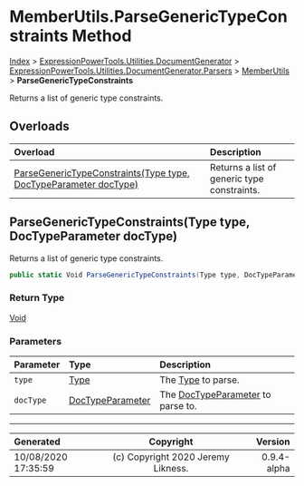 ﻿# MemberUtils.ParseGenericTypeConstraints Method

[Index](../index.md) > [ExpressionPowerTools.Utilities.DocumentGenerator](ExpressionPowerTools.Utilities.DocumentGenerator.a.md) > [ExpressionPowerTools.Utilities.DocumentGenerator.Parsers](ExpressionPowerTools.Utilities.DocumentGenerator.Parsers.n.md) > [MemberUtils](ExpressionPowerTools.Utilities.DocumentGenerator.Parsers.MemberUtils.cs.md) > **ParseGenericTypeConstraints**

Returns a list of generic type constraints.

## Overloads

| Overload | Description |
| :-- | :-- |
| [ParseGenericTypeConstraints(Type type, DocTypeParameter docType)](#parsegenerictypeconstraintstype-type-doctypeparameter-doctype) | Returns a list of generic type constraints. |
## ParseGenericTypeConstraints(Type type, DocTypeParameter docType)

Returns a list of generic type constraints.

```csharp
public static Void ParseGenericTypeConstraints(Type type, DocTypeParameter docType)
```

### Return Type

 [Void](https://docs.microsoft.com/dotnet/api/system.void) 

### Parameters

| Parameter | Type | Description |
| :-- | :-- | :-- |
| `type` | [Type](https://docs.microsoft.com/dotnet/api/system.type) | The [Type](https://docs.microsoft.com/dotnet/api/system.type) to parse. |
| `docType` | [DocTypeParameter](ExpressionPowerTools.Utilities.DocumentGenerator.Hierarchy.DocTypeParameter.cs.md) | The [DocTypeParameter](ExpressionPowerTools.Utilities.DocumentGenerator.Hierarchy.DocTypeParameter.cs.md) to parse to. |



---

| Generated | Copyright | Version |
| :-- | :-: | --: |
| 10/08/2020 17:35:59 | (c) Copyright 2020 Jeremy Likness. | 0.9.4-alpha |
